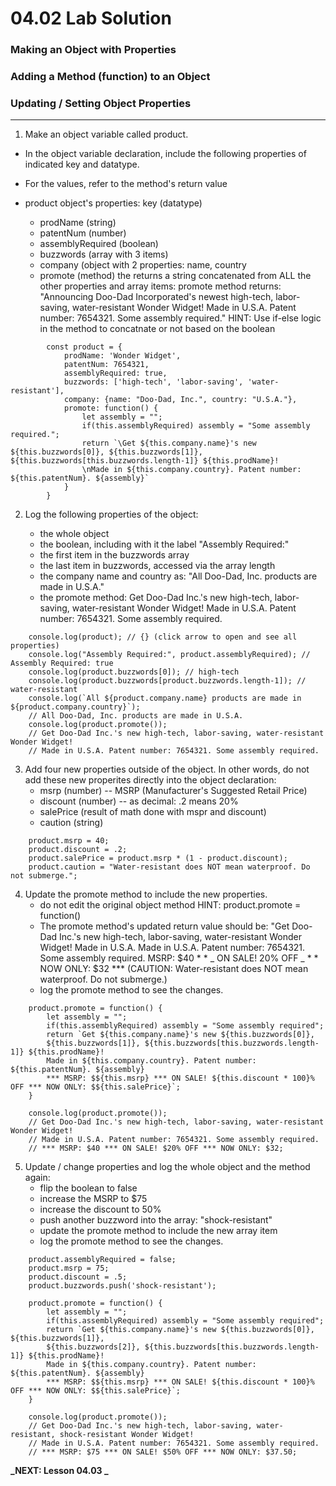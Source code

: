 # 04.02 Lab Solution

### Making an Object with Properties

### Adding a Method (function) to an Object

### Updating / Setting Object Properties

<hr>

1. Make an object variable called product.

- In the object variable declaration, include the following properties of indicated key and datatype.
- For the values, refer to the method's return value

- product object's properties: key (datatype)
  - prodName (string)
  - patentNum (number)
  - assemblyRequired (boolean)
  - buzzwords (array with 3 items)
  - company (object with 2 properties: name, country
  - promote (method) the returns a string concatenated
    from ALL the other properties and array items:
    promote method returns:
    "Announcing Doo-Dad Incorporated's newest high-tech, labor-saving,
    water-resistant Wonder Widget! Made in U.S.A. Patent number: 7654321.
    Some assembly required."
    HINT: Use if-else logic in the method to concatnate or not based on the boolean

```
        const product = {
            prodName: 'Wonder Widget',
            patentNum: 7654321,
            assemblyRequired: true,
            buzzwords: ['high-tech', 'labor-saving', 'water-resistant'],
            company: {name: "Doo-Dad, Inc.", country: "U.S.A."},
            promote: function() {
                let assembly = "";
                if(this.assemblyRequired) assembly = "Some assembly required.";
                return `\Get ${this.company.name}'s new ${this.buzzwords[0]}, ${this.buzzwords[1]}, ${this.buzzwords[this.buzzwords.length-1]} ${this.prodName}!
                \nMade in ${this.company.country}. Patent number: ${this.patentNum}. ${assembly}`
            }
        }
```

2. Log the following properties of the object:

   - the whole object
   - the boolean, including with it the label "Assembly Required:"
   - the first item in the buzzwords array
   - the last item in buzzwords, accessed via the array length
   - the company name and country as: "All Doo-Dad, Inc. products are made in U.S.A."
   - the promote method:
     Get Doo-Dad Inc.'s new high-tech, labor-saving, water-resistant Wonder Widget!
     Made in U.S.A. Patent number: 7654321. Some assembly required.

```
    console.log(product); // {} (click arrow to open and see all properties)
    console.log("Assembly Required:", product.assemblyRequired); // Assembly Required: true
    console.log(product.buzzwords[0]); // high-tech
    console.log(product.buzzwords[product.buzzwords.length-1]); // water-resistant
    console.log(`All ${product.company.name} products are made in ${product.company.country}`);
    // All Doo-Dad, Inc. products are made in U.S.A.
    console.log(product.promote());
    // Get Doo-Dad Inc.'s new high-tech, labor-saving, water-resistant Wonder Widget!
    // Made in U.S.A. Patent number: 7654321. Some assembly required.
```

3.  Add four new properties outside of the object. In other words, do not add these new properites directly into the object declaration:
    - msrp (number) -- MSRP (Manufacturer's Suggested Retail Price)
    - discount (number) -- as decimal: .2 means 20%
    - salePrice (result of math done with mspr and discount)
    - caution (string)

```
    product.msrp = 40;
    product.discount = .2;
    product.salePrice = product.msrp * (1 - product.discount);
    product.caution = "Water-resistant does NOT mean waterproof. Do not submerge.";
```

4. Update the promote method to include the new properties.
   - do not edit the original object method
     HINT: product.promote = function()
   - The promote method's updated return value should be:
     "Get Doo-Dad Inc.'s new high-tech, labor-saving, water-resistant Wonder Widget! Made in U.S.A.
     Made in U.S.A. Patent number: 7654321. Some assembly required.
     MSRP: $40 \* \* _ ON SALE! 20% OFF _ \* \* NOW ONLY: $32 \*\*\*
     (CAUTION: Water-resistant does NOT mean waterproof. Do not submerge.)
   - log the promote method to see the changes.

```
    product.promote = function() {
        let assembly = "";
        if(this.assemblyRequired) assembly = "Some assembly required";
        return `Get ${this.company.name}'s new ${this.buzzwords[0]},
        ${this.buzzwords[1]}, ${this.buzzwords[this.buzzwords.length-1]} ${this.prodName}!
        Made in ${this.company.country}. Patent number: ${this.patentNum}. ${assembly}
        *** MSRP: $${this.msrp} *** ON SALE! ${this.discount * 100}% OFF *** NOW ONLY: $${this.salePrice}`;
    }

    console.log(product.promote());
    // Get Doo-Dad Inc.'s new high-tech, labor-saving, water-resistant Wonder Widget!
    // Made in U.S.A. Patent number: 7654321. Some assembly required.
    // *** MSRP: $40 *** ON SALE! $20% OFF *** NOW ONLY: $32;
```

5. Update / change properties and log the whole object and the method again:
   - flip the boolean to false
   - increase the MSRP to $75
   - increase the discount to 50%
   - push another buzzword into the array: "shock-resistant"
   - update the promote method to include the new array item
   - log the promote method to see the changes.

```
    product.assemblyRequired = false;
    product.msrp = 75;
    product.discount = .5;
    product.buzzwords.push('shock-resistant');

    product.promote = function() {
        let assembly = "";
        if(this.assemblyRequired) assembly = "Some assembly required";
        return `Get ${this.company.name}'s new ${this.buzzwords[0]}, ${this.buzzwords[1]},
        ${this.buzzwords[2]}, ${this.buzzwords[this.buzzwords.length-1]} ${this.prodName}!
        Made in ${this.company.country}. Patent number: ${this.patentNum}. ${assembly}
        *** MSRP: $${this.msrp} *** ON SALE! ${this.discount * 100}% OFF *** NOW ONLY: $${this.salePrice}`;
    }

    console.log(product.promote());
    // Get Doo-Dad Inc.'s new high-tech, labor-saving, water-resistant, shock-resistant Wonder Widget!
    // Made in U.S.A. Patent number: 7654321. Some assembly required.
    // *** MSRP: $75 *** ON SALE! $50% OFF *** NOW ONLY: $37.50;
```

**_NEXT: Lesson 04.03 _**
